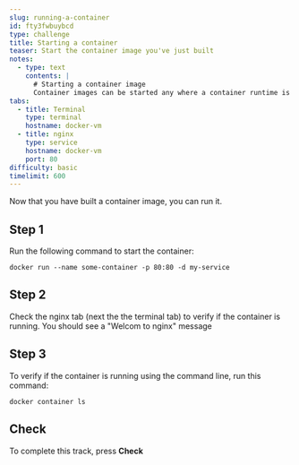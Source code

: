 ```yaml
---
slug: running-a-container
id: fty3fwbuybcd
type: challenge
title: Starting a container
teaser: Start the container image you've just built
notes:
  - type: text
    contents: |
      # Starting a container image
      Container images can be started any where a container runtime is installed.
tabs:
  - title: Terminal
    type: terminal
    hostname: docker-vm
  - title: nginx
    type: service
    hostname: docker-vm
    port: 80
difficulty: basic
timelimit: 600
---
```


Now that you have built a container image, you can run it.

## Step 1

Run the following command to start the container:

```
docker run --name some-container -p 80:80 -d my-service
```

## Step 2

Check the nginx tab (next the the terminal tab) to verify if the container is running.
You should see a "Welcom to nginx" message

## Step 3

To verify if the container is running using the command line, run this command:

```
docker container ls
```

## Check

To complete this track, press **Check**
